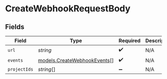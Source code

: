 # CreateWebhookRequestBody


## Fields

| Field                                                            | Type                                                             | Required                                                         | Description                                                      |
| ---------------------------------------------------------------- | ---------------------------------------------------------------- | ---------------------------------------------------------------- | ---------------------------------------------------------------- |
| `url`                                                            | *string*                                                         | :heavy_check_mark:                                               | N/A                                                              |
| `events`                                                         | [models.CreateWebhookEvents](../models/createwebhookevents.md)[] | :heavy_check_mark:                                               | N/A                                                              |
| `projectIds`                                                     | *string*[]                                                       | :heavy_minus_sign:                                               | N/A                                                              |